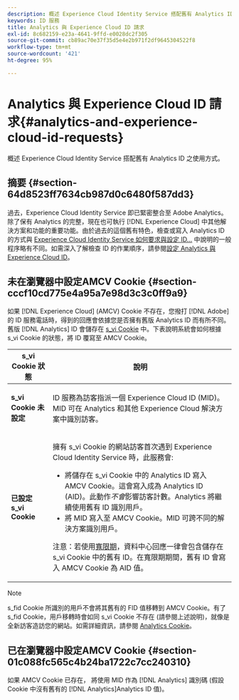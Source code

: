 ```yaml
---
description: 概述 Experience Cloud Identity Service 搭配舊有 Analytics ID 之使用方式。
keywords: ID 服務
title: Analytics 與 Experience Cloud ID 請求
exl-id: 8c682159-e23a-4641-9ffd-e0028dc2f305
source-git-commit: cb89ac70e37f35d5e4e2b971f2df9645304522f8
workflow-type: tm+mt
source-wordcount: '421'
ht-degree: 95%

---
```


# Analytics 與 Experience Cloud ID 請求{#analytics-and-experience-cloud-id-requests}

概述 Experience Cloud Identity Service 搭配舊有 Analytics ID 之使用方式。

## 摘要 {#section-64d8523ff7634cb987d0c6480f587dd3}

過去，Experience Cloud Identity Service 即已緊密整合至 Adobe Analytics。除了保有 Analytics 的完整，現在也可執行 [!DNL Experience Cloud] 中其他解決方案和功能的重要功能。由於過去的這個舊有特色，檢查或寫入 Analytics ID 的方式與 [Experience Cloud Identity Service 如何要求與設定 ID...](../../introduction/id-request.md#concept-2caacebb1d244402816760e9b8bcef6a) 中說明的一般程序略有不同。如需深入了解檢查 ID 的作業順序，請參閱[設定 Analytics 與 Experience Cloud ID](../../reference/analytics-reference/analytics-ids.md#concept-f381dd18ee184c6c8e48286937a161d6)。

## 未在瀏覽器中設定AMCV Cookie {#section-cccf10cd775e4a95a7e98d3c3c0ff9a9}

如果 [!DNL Experience Cloud] (AMCV) Cookie 不存在，您撥打 [!DNL Adobe] 的 ID 服務電話時，得到的回應會依據您是否擁有舊版 Analytics ID 而有所不同。舊版 [!DNL Analytics] ID 會儲存在 [s_vi Cookie](https://experienceleague.adobe.com/docs/core-services/interface/ec-cookies/cookies-analytics.html?lang=zh-Hant) 中。下表說明系統會如何根據 s_vi Cookie 的狀態，將 ID 覆寫至 AMCV Cookie。

<table id="table_DC85FECE26DD424E841BA1059AF1E57F"> 
 <thead> 
  <tr> 
   <th colname="col1" class="entry"> s_vi Cookie 狀態 </th> 
   <th colname="col2" class="entry"> 說明 </th> 
  </tr> 
 </thead>
 <tbody> 
  <tr> 
   <td colname="col1"> <p> <b>s_vi Cookie 未設定</b> </p> </td> 
   <td colname="col2"> <p>ID 服務為訪客指派一個 <span class="keyword">Experience Cloud</span> ID (MID)。MID 可在 <span class="keyword">Analytics</span> 和其他 <span class="keyword">Experience Cloud</span> 解決方案中識別訪客。 </p> </td> 
  </tr> 
  <tr> 
   <td colname="col1"> <p> <b>已設定 s_vi Cookie</b> </p> </td> 
   <td colname="col2"> <p>擁有 s_vi Cookie 的網站訪客首次遇到 Experience Cloud Identity Service 時，此服務會: </p> 
    <ul id="ul_BE584810280D4874AF802A9247011787"> 
     <li id="li_AA395B09A3174AF78F3EC10053E2E4F5">將儲存在 s_vi Cookie 中的 <span class="keyword">Analytics</span> ID 寫入 AMCV Cookie。這會寫入成為 <span class="keyword">Analytics</span> ID (AID)。此動作<i>不會</i>影響訪客計數。<span class="keyword">Analytics</span> 將繼續使用舊有 ID 識別用戶。 </li> 
     <li id="li_8735DE21FEA542BA8024109B8FE1E2ED">將 MID 寫入至 AMCV Cookie。MID 可跨不同的解決方案識別用戶。 </li> 
    </ul> <p> <p>注意：若使用<a href="../../reference/analytics-reference/grace-period.md" format="dita" scope="local">寬限期</a>，資料中心回應一律會包含儲存在 s_vi Cookie 中的舊有 ID。在寬限期期間，舊有 ID 會寫入 AMCV Cookie 為 AID 值。 </p> </p> </td> 
  </tr> 
 </tbody> 
</table>

>[!NOTE]
>
>s_fid Cookie 所識別的用戶不會將其舊有的 FID 值移轉到 AMCV Cookie。有了 s_fid Cookie，用戶移轉時會如同 s_vi Cookie 不存在 (請參閱上述說明)，就像是全新訪客造訪您的網站。如需詳細資訊，請參閱 [Analytics Cookie](https://experienceleague.adobe.com/docs/core-services/interface/ec-cookies/cookies-analytics.html?lang=zh-Hant)。

## 已在瀏覽器中設定AMCV Cookie {#section-01c088fc565c4b24ba1722c7cc240310}

如果 AMCV Cookie 已存在， 將使用 MID 作為 [!DNL Analytics] 識別碼 (假設 Cookie 中沒有舊有的 [!DNL Analytics]Analytics ID 值)。
